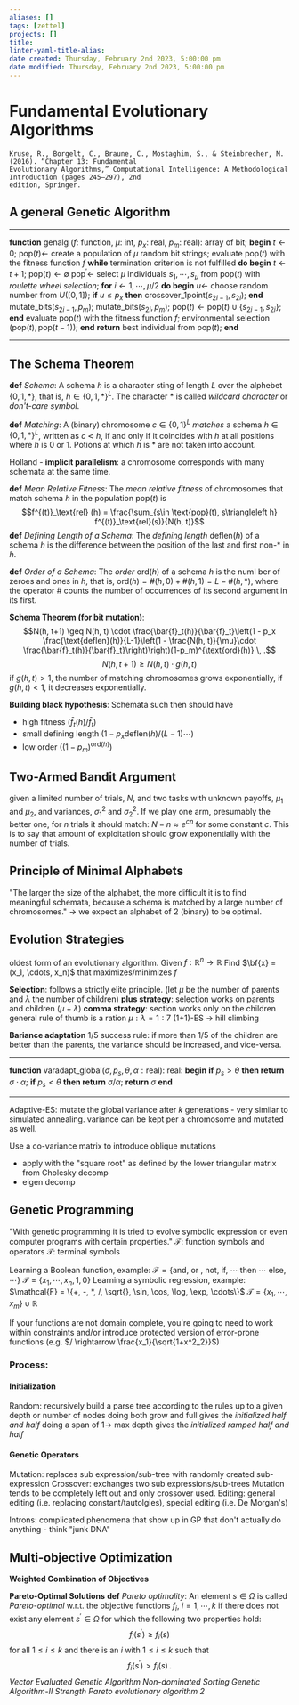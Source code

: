 ```yaml
---
aliases: []
tags: [zettel]
projects: []
title: 
linter-yaml-title-alias: 
date created: Thursday, February 2nd 2023, 5:00:00 pm
date modified: Thursday, February 2nd 2023, 5:00:00 pm
---
```


# Fundamental Evolutionary Algorithms
```
Kruse, R., Borgelt, C., Braune, C., Mostaghim, S., & Steinbrecher, M. (2016). “Chapter 13: Fundamental
Evolutionary Algorithms,” Computational Intelligence: A Methodological Introduction (pages 245–297), 2nd
edition, Springer.
```

## A general Genetic Algorithm

****
**function** genalg ($f$: function, $\mu$: int, $p_x$: real, $p_m$: real): array of bit;
**begin**
	$t \leftarrow 0$;
	$\text{pop}(t) \leftarrow$ create a population of $\mu$ random bit strings;
	evaluate $\text{pop}(t)$ with the fitness function $f$
	**while** termination criterion is not fulfilled **do begin**
		$t \leftarrow t+1$;
		$\text{pop}(t)\leftarrow \emptyset$ 
		$\text{pop}^\prime \leftarrow$ select $\mu$ individuals $s_1, \cdots, s_\mu$ from $\text{pop}(t)$ with *roulette wheel selection*;
		**for** $i \leftarrow 1, \cdots , \mu/2$ **do begin**
			$u \leftarrow$ choose random number from $U([0,1])$;
			**if** $u \leq p_x$ **then** crossover\_1point$(s_{2i-1}, s_{2i})$; **end**
			mutate\_bits$(s_{2i-1}, p_m)$;
			mutate\_bits$(s_{2i}, p_m)$;
			$\text{pop}(t) \leftarrow \text{pop}(t)\cup\{s_{2i-1}, s_{2i}\}$;
		**end**
		evaluate $\text{pop}(t)$ with the fitness function $f$;
		environmental selection $(\text{pop}(t), \text{pop}(t-1))$;
	**end** **return** best individual from $\text{pop}(t)$;
**end**
****

## The Schema Theorem
**def** *Schema*: A schema $h$ is a character sting of length $L$ over the alphebet $\{0, 1, \ast\}$, that is, $h \in \{0, 1, \ast\}^L$. The character $\ast$ is called *wildcard character* or *don't-care symbol*.

**def** *Matching*: A (binary) chromosome $c \in \{0,1\}^L$ *matches* a schema $h \in \{0, 1, \ast\}^L$, written as $c\triangleleft h$, if and only if it coincides with $h$ at all positions where $h$ is 0 or 1. Potions at which $h$ is $\ast$ are not taken into account.

Holland - **implicit parallelism**: a chromosome corresponds with many schemata at the same time. 

**def** *Mean Relative Fitness*: The *mean relative fitness* of chromosomes that match schema $h$ in the population $\text{pop}(t)$ is $$f^{(t)}_\text{rel} (h) = \frac{\sum_{s\in \text{pop}(t), s\triangleleft h} f^{(t)}_\text{rel}(s)}{N(h, t)}$$
**def** *Defining Length of a Schema*: The *defining length* deflen$(h)$ of a schema $h$ is the difference between the position of the last and first non-$\ast$ in $h$. 

**def** *Order of a Schema*: The *order* ord$(h)$ of a schema $h$ is the numI ber of zeroes and ones in $h$, that is, ord$(h) = \#(h, 0) + \#(h, 1) = L - \#(h, \ast)$, where the operator $\#$ counts the number of occurrences of its second argument in its first.

**Schema Theorem (for bit mutation)**:
$$N(h, t+1) \geq N(h, t) \cdot \frac{\bar{f}_t(h)}{\bar{f}_t}\left(1 - p_x \frac{\text{deflen}(h)}{L-1}\left(1 - \frac{N(h, t)}{\mu}\cdot \frac{\bar{f}_t(h)}{\bar{f}_t}\right)\right)(1-p_m)^{\text{ord}(h)} \, .$$$$N(h, t+1) \geq N(h, t) \cdot g(h, t)$$if $g(h,t) > 1$, the number of matching chromosomes grows exponentially, if $g(h, t) < 1$, it decreases exponentially. 

**Building black hypothesis**: Schemata such then should have
- high fitness ($\bar{f}_t(h)/\bar{f}_t$)
- small defining length ($1 - p_x \text{deflen}(h)/(L-1)\cdots$)
- low order ($(1-p_m)^{\text{ord}(h)}$)

## Two-Armed Bandit Argument
given a limited number of trials, $N$, and two tasks with unknown payoffs, $\mu_1$ and $\mu_2$, and variances, $\sigma^2_1$ and $\sigma_2^2$. If we play one arm, presumably the better one, for $n$ trials it should match: $N-n \approx e^{cn}$ for some constant $c$. This is to say that amount of exploitation should grow exponentially with the number of trials. 

## Principle of Minimal Alphabets
"The larger the size of the alphabet, the more difficult it is to find meaningful schemata, because a schema is matched by a large number of chromosomes." $\longrightarrow$ we expect an alphabet of 2 (binary) to be optimal.

## Evolution Strategies
oldest form of an evolutionary algorithm.
Given $f: \mathbb{R}^n \rightarrow \mathbb{R}$
Find $\bf{x} = (x_1, \cdots, x_n)$ that maximizes/minimizes $f$

**Selection**: follows a strictly elite principle. (let $\mu$ be the number of parents and $\lambda$ the number of children)
	**plus strategy**: selection works on parents and children ($\mu + \lambda$)
	**comma strategy**: section works only on the children
general rule of thumb is a ration $\mu : \lambda = 1:7$
(1+1)-ES $\rightarrow$ hill climbing

**Bariance adaptation** 
$1/5$ success rule: if more than $1/5$ of the children are better than the parents, the variance should be increased, and vice-versa. 
****
**function** varadapt\_global$(\sigma, p_s, \theta, \alpha:\text{real})$: real: 
**begin**
	**if** $p_s > \theta$ **then return** $\sigma \cdot \alpha$;
	**if** $p_s < \theta$  **then return** $\sigma /\alpha$;
	**return** $\sigma$
**end**
****
Adaptive-ES: mutate the global variance after $k$ generations - very similar to simulated annealing. 
variance can be kept per a chromosome and mutated as well. 

Use a co-variance matrix to introduce oblique mutations
- apply with the "square root" as defined by the lower triangular matrix from Cholesky decomp
- eigen decomp


## Genetic Programming
"With genetic programming it is tried to evolve symbolic expression or even computer programs with certain properties."
$\mathcal{F}$: function symbols and operators
$\mathcal{T}$: terminal symbols

Learning a Boolean function, example:
$\mathcal{F} = \{$and, or , not, if, $\cdots$ then $\cdots$ else, $\cdots$$\}$
$\mathcal{T} = \{x_1, \cdots , x_n, 1, 0\}$
Learning a symbolic regression, example:
$\mathcal{F} = \{+, -, *, /, \sqrt{}, \sin, \cos, \log, \exp, \cdots\}$
$\mathcal{T} = \{x_1, \cdots, x_m\} \cup \mathbb{R}$

If your functions are not domain complete, you're going to need to work within constraints and/or introduce protected version of error-prone functions (e.g. $/ \rightarrow \frac{x_1}{\sqrt{1+x^2_2}}$)

### Process: 
#### Initialization
Random: recursively build a parse tree according to the rules up to a given depth or number of nodes
doing both grow and full gives the *initialized half and half*
doing a span of $1 \rightarrow$ max depth gives the *initialized ramped half and half*
#### Genetic Operators
Mutation: replaces sub expression/sub-tree with randomly created sub-expression
Crossover: exchanges two sub expressions/sub-trees
Mutation tends to be completely left out and only crossover used. 
Editing: general editing (i.e. replacing constant/tautolgies), special editing (i.e. De Morgan's)

Introns: complicated phenomena that show up in GP that don't actually do anything - think "junk DNA"

## Multi-objective Optimization

**Weighted Combination of Objectives**

**Pareto-Optimal Solutions**
**def** *Pareto optimality*: An element $s \in \Omega$ is called *Pareto-optimal* w.r.t. the objective functions $f_i$, $i = 1, \cdots , k$ if there does not exist any element $s^\prime \in \Omega$ for which the following two properties hold:$$f_i(s^\prime) \geq f_i (s)$$ for all $1 \leq i \leq k$ and there is an $i$ with $1 \leq i \leq k$ such that$$f_i(s^\prime)> f_i(s) \, .$$
*Vector Evaluated Genetic Algorithm*
*Non-dominated Sorting Genetic Algorithm-II*
*Strength Pareto evolutionary algorithm 2*


